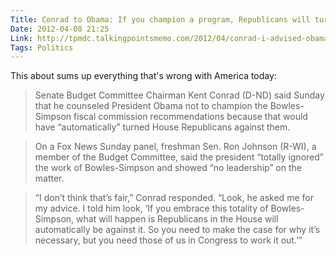 ```yaml
---
Title: Conrad to Obama: If you champion a program, Republicans will turn on it
Date: 2012-04-08 21:25
Link: http://tpmdc.talkingpointsmemo.com/2012/04/conrad-i-advised-obama-not-to-support-bowles-simpson.php?ref=fpa
Tags: Politics
---
```

This about sums up everything that's wrong with America today:

> Senate Budget Committee Chairman Kent Conrad (D-ND) said Sunday that he counseled President Obama not to champion the Bowles-Simpson fiscal commission recommendations because that would have “automatically” turned House Republicans against them.

> On a Fox News Sunday panel, freshman Sen. Ron Johnson (R-WI), a member of the Budget Committee, said the president “totally ignored” the work of Bowles-Simpson and showed “no leadership” on the matter.

> “I don’t think that’s fair,” Conrad responded. “Look, he asked me for my advice. I told him look, ‘If you embrace this totality of Bowles-Simpson, what will happen is Republicans in the House will automatically be against it. So you need to make the case for why it’s necessary, but you need those of us in Congress to work it out.’”
